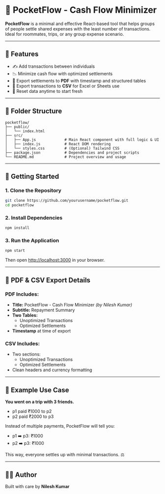 # 📘 PocketFlow - Cash Flow Minimizer

**PocketFlow** is a minimal and effective React-based tool that helps groups of people settle shared expenses with the least number of transactions. Ideal for roommates, trips, or any group expense scenario.

---

## 🌟 Features

- ✍️ Add transactions between individuals
- 📉 Minimize cash flow with optimized settlements
- 📄 Export settlements to **PDF** with timestamp and structured tables
- 📁 Export transactions to **CSV** for Excel or Sheets use
- 🔄 Reset data anytime to start fresh

---

## 📂 Folder Structure

```
pocketflow/
├── public/
│   └── index.html
├── src/
│   ├── App.js             # Main React component with full logic & UI
│   ├── index.js           # React DOM rendering
│   └── styles.css         # (Optional) Tailwind CSS
├── package.json           # Dependencies and project scripts
└── README.md              # Project overview and usage
```

---

## 🚀 Getting Started

### 1. Clone the Repository
```bash
git clone https://github.com/yourusername/pocketflow.git
cd pocketflow
```

### 2. Install Dependencies
```bash
npm install
```

### 3. Run the Application
```bash
npm start
```
Then open [http://localhost:3000](http://localhost:3000) in your browser.

---

## 📄 PDF & CSV Export Details

### PDF Includes:
- **Title:** PocketFlow - Cash Flow Minimizer *(by Nilesh Kumar)*
- **Subtitle:** Repayment Summary
- **Two Tables:**
  - Unoptimized Transactions
  - Optimized Settlements
- **Timestamp** at time of export

### CSV Includes:
- Two sections:
  - Unoptimized Transactions
  - Optimized Settlements
- Clean headers and currency formatting

---

## 📌 Example Use Case
**You went on a trip with 3 friends.**
- p1 paid ₹1000 to p2
- p2 paid ₹2000 to p3

Instead of multiple payments, PocketFlow will tell you:
- p1 ➡️ p3: ₹1000
- p2 ➡️ p3: ₹1000

This way, everyone settles up with minimal transactions. ⚖️

---

## 👨‍💻 Author
Built with care by **Nilesh Kumar**
